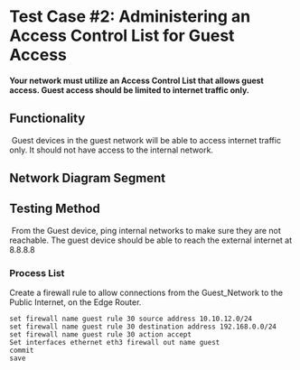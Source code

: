 # Test Case #2: Administering an Access Control List for Guest Access 

#### Your network must utilize an Access Control List that allows guest access. Guest access should be limited to internet traffic only.


## Functionality
 Guest devices in the guest network will be able to access internet traffic only. It should not have access to the internal network.


## Network Diagram Segment

## Testing Method
 From the Guest device, ping internal networks to make sure they are not reachable. The guest device should be able to reach the external internet at 8.8.8.8  


### Process List
Create a firewall rule to allow connections from the Guest_Network to the Public Internet, on the Edge Router.  

`set firewall name guest rule 30 source address 10.10.12.0/24`  
`set firewall name guest rule 30 destination address 192.168.0.0/24`  
`set firewall name guest rule 30 action accept`  
`Set interfaces ethernet eth3 firewall out name guest`  
`commit`  
`save`  

